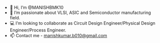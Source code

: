 - 👋 Hi, I’m @MANISHBMK10
- 👀 I’m passionate about VLSI, ASIC and Semiconductor manufacturing field.
- 💻 I’m looking to collaborate as Circuit Design Engineer/Physical Design Engineer/Process Engineer.
- 📫 Contact me - manishkumar.b010@gmail.com

<!---
MANISHBMK10/MANISHBMK10 is a ✨ special ✨ repository because its `README.md` (this file) appears on your GitHub profile.
You can click the Preview link to take a look at your changes.
--->
